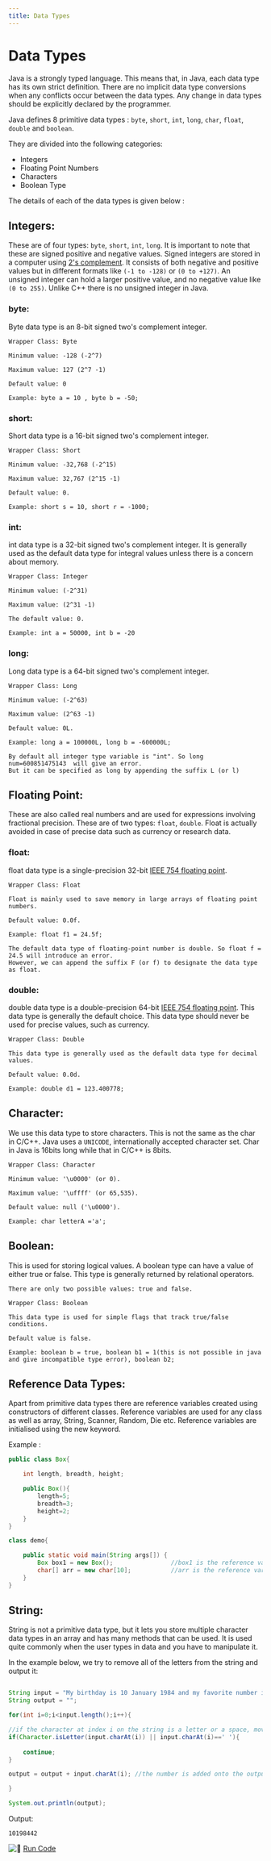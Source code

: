 ```yaml
---
title: Data Types
---
```

# Data Types

Java is a strongly typed language. This means that, in Java, each data type has its own strict definition. There are no implicit data type conversions when any conflicts occur between the data types. Any change in data types should be explicitly declared by the programmer.

Java defines 8 primitive data types : `byte`, `short`, `int`, `long`, `char`, `float`, `double` and `boolean`.

They are divided into the following categories:

*   Integers
*   Floating Point Numbers
*   Characters
*   Boolean Type

The details of each of the data types is given below :

## Integers:

These are of four types: `byte`, `short`, `int`, `long`. It is important to note that these are signed positive and negative values. Signed integers are stored in a computer using [2's complement](http://www.ele.uri.edu/courses/ele447/proj_pages/divid/twos.html). It consists of both negative and positive values but in different formats like `(-1 to -128)` or `(0 to +127)`. An unsigned integer can hold a larger positive value, and no negative value like `(0 to 255)`. Unlike C++ there is no unsigned integer in Java.

### byte:

Byte data type is an 8-bit signed two's complement integer.

    Wrapper Class: Byte

    Minimum value: -128 (-2^7)

    Maximum value: 127 (2^7 -1)

    Default value: 0

    Example: byte a = 10 , byte b = -50;

### short:

Short data type is a 16-bit signed two's complement integer.

    Wrapper Class: Short

    Minimum value: -32,768 (-2^15)

    Maximum value: 32,767 (2^15 -1)

    Default value: 0.

    Example: short s = 10, short r = -1000;

### int:

int data type is a 32-bit signed two's complement integer. It is generally used as the default data type for integral values unless there is a concern about memory.

    Wrapper Class: Integer

    Minimum value: (-2^31)

    Maximum value: (2^31 -1)

    The default value: 0.

    Example: int a = 50000, int b = -20

### long:

Long data type is a 64-bit signed two's complement integer.

    Wrapper Class: Long

    Minimum value: (-2^63)

    Maximum value: (2^63 -1)

    Default value: 0L.

    Example: long a = 100000L, long b = -600000L; 

    By default all integer type variable is "int". So long num=600851475143  will give an error.
    But it can be specified as long by appending the suffix L (or l)

## Floating­ Point​:

These are also called real numbers and are used for expressions involving fractional precision. These are of two types: `float`, `double`. Float is actually avoided in case of precise data such as currency or research data.

### float:

float data type is a single-precision 32-bit [IEEE 754 floating point](http://steve.hollasch.net/cgindex/coding/ieeefloat.html).

    Wrapper Class: Float

    Float is mainly used to save memory in large arrays of floating point numbers.

    Default value: 0.0f.

    Example: float f1 = 24.5f;

    The default data type of floating-point number is double. So float f = 24.5 will introduce an error.
    However, we can append the suffix F (or f) to designate the data type as float.

### double:


double data type is a double-precision 64-bit [IEEE 754 floating point](http://steve.hollasch.net/cgindex/coding/ieeefloat.html). This data type is generally the default choice. This data type should never be used for precise values, such as currency.

    Wrapper Class: Double

    This data type is generally used as the default data type for decimal values.

    Default value: 0.0d.

    Example: double d1 = 123.400778;

## Character:

We use this data type to store characters. This is not the same as the char in C/C++. Java uses a `UNICODE`, internationally accepted character set. Char in Java is 16­bits long while that in C/C++ is 8­bits.

    Wrapper Class: Character

    Minimum value: '\u0000' (or 0).

    Maximum value: '\uffff' (or 65,535).
    
    Default value: null ('\u0000').

    Example: char letterA ='a';

## Boolean:

This is used for storing logical values. A boolean type can have a value of either true or false. This type is generally returned by relational operators.

    There are only two possible values: true and false.

    Wrapper Class: Boolean

    This data type is used for simple flags that track true/false conditions.

    Default value is false.

    Example: boolean b = true, boolean b1 = 1(this is not possible in java and give incompatible type error), boolean b2;

## Reference Data Types:

Apart from primitive data types there are reference variables created using constructors of different classes. Reference variables are used for any class as well as array, String, Scanner, Random, Die etc. Reference variables are initialised using the new keyword.

Example :

```java
public class Box{

    int length, breadth, height;

    public Box(){
        length=5;
        breadth=3;
        height=2;
    }
}

class demo{

    public static void main(String args[]) {
        Box box1 = new Box();                //box1 is the reference variable  
        char[] arr = new char[10];           //arr is the reference variable
    }
}
```

## String:

String is not a primitive data type, but it lets you store multiple character data types in an array and has many methods that can be used. It is used quite commonly when the user types in data and you have to manipulate it. 

In the example below, we try to remove all of the letters from the string and output it:

```java

String input = "My birthday is 10 January 1984 and my favorite number is 42";
String output = "";

for(int i=0;i<input.length();i++){

//if the character at index i on the string is a letter or a space, move on to the next index
if(Character.isLetter(input.charAt(i)) || input.charAt(i)==' '){ 
    
    continue;
}

output = output + input.charAt(i); //the number is added onto the output

}

System.out.println(output);
```


Output: 
```
10198442
```

![:rocket:](https://forum.freecodecamp.com/images/emoji/emoji_one/rocket.png?v=2 ":rocket:") <a href='https://repl.it/@PrincessAllura/StringExample' target='_blank' rel='nofollow'>Run Code</a>

